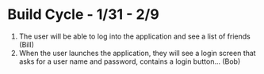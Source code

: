 # Build Cycle - 1/31 - 2/9 #

  1. The user will be able to log into the application and see a list of friends (Bill)
  1. When the user launches the application, they will see a login screen that asks for a user name and password, contains a login button... (Bob)